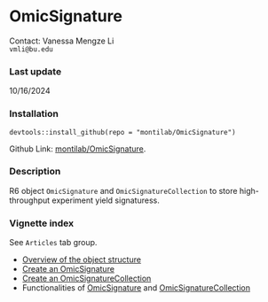 OmicSignature
=============

Contact: Vanessa Mengze Li \
`vmli@bu.edu`

### Last update

10/16/2024

### Installation

`devtools::install_github(repo = "montilab/OmicSignature")` 

Github Link: [montilab/OmicSignature](https://github.com/montilab/OmicSignature). 

### Description

R6 object `OmicSignature` and `OmicSignatureCollection` to store high-throughput experiment yield signaturess. 

### Vignette index
See `Articles` tab group. 

- [Overview of the object structure](https://montilab.github.io/OmicSignature/articles/ObjectStructure.html) 
- [Create an OmicSignature](https://montilab.github.io/OmicSignature/articles/CreateOmS.html) 
- [Create an OmicSignatureCollection](https://montilab.github.io/OmicSignature/articles/CreateOmSC.html) 
- Functionalities of [OmicSignature](https://montilab.github.io/OmicSignature/articles/FunOmS.html) and [OmicSignatureCollection](https://montilab.github.io/OmicSignature/articles/FunOmSC.html)
